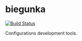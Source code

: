 # biegunka
[![Build Status](https://secure.travis-ci.org/biegunka/biegunka.png?branch=master)](http://travis-ci.org/biegunka/biegunka)

Configurations development tools.
